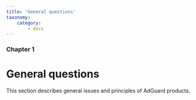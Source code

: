 ```yaml
---
title: 'General questions'
taxonomy:
    category:
        - docs
---
```


### Chapter 1

# General questions

This section describes general issues and principles of AdGuard products.
